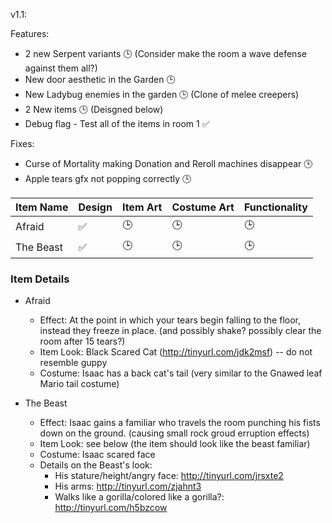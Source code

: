 v1.1:

Features:
* 2 new Serpent variants :clock3: (Consider make the room a wave defense against them all?)
* New door aesthetic in the Garden :clock3:
* New Ladybug enemies in the garden :clock3: (Clone of melee creepers)
* 2 New items :clock3: (Deisgned below)
* Debug flag - Test all of the items in room 1 :white_check_mark:
 
Fixes:
* Curse of Mortality making Donation and Reroll machines disappear :clock3:
* Apple tears gfx not popping correctly :clock3:

|Item Name|Design|Item Art|Costume Art|Functionality|
|---|---|---|---|---|
|Afraid|:white_check_mark:|:clock3:|:clock3:|:clock3:|
|The Beast|:white_check_mark:|:clock3:|:clock3:|:clock3:|

### Item Details
 * Afraid
   * Effect: At the point in which your tears begin falling to the floor, instead they freeze in place. (and possibly shake? possibly clear the room after 15 tears?)
   * Item Look: Black Scared Cat (http://tinyurl.com/jdk2msf)  -- do not resemble guppy
   * Costume: Isaac has a back cat's tail (very similar to the Gnawed leaf Mario tail costume)

 * The Beast
   * Effect: Isaac gains a familiar who travels the room punching his fists down on the ground. (causing small rock groud erruption effects)
   * Item Look: see below (the item should look like the beast familiar)
   * Costume: Isaac scared face
   * Details on the Beast's look: 
     * His stature/height/angry face: http://tinyurl.com/jrsxte2
     * His arms: http://tinyurl.com/zjahnt3
     * Walks like a gorilla/colored like a gorilla?: http://tinyurl.com/h5bzcow
